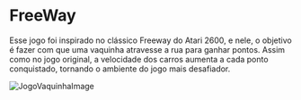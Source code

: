 # FreeWay
Esse jogo foi inspirado no clássico Freeway do Atari 2600, e nele, o objetivo é fazer com que uma vaquinha atravesse a rua para ganhar pontos. Assim como no jogo original, a velocidade dos carros aumenta a cada ponto conquistado, tornando o ambiente do jogo mais desafiador.

![JogoVaquinhaImage](https://github.com/Ghustavo516/FreeWay/assets/41215700/f8499e97-2d08-4241-89ef-4e8be82b9b80)


